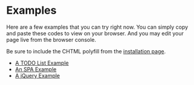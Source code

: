 # Examples

Here are a few examples that you can try right now. You can simply copy and paste these codes to view on your browser. And you may edit your page live from the browser console.

Be sure to include the CHTML polyfill from the [installation page](/chtml/v1/installation.md).

+ [A TODO List Example](/chtml/v1/examples/todo/README.md)
+ [An SPA Example](/chtml/v1/examples/spa/README.md)
+ [A jQuery Example](/chtml/v1/examples/jquery/README.md)